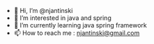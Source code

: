 - 👋 Hi, I’m @njantinski
- 👀 I’m interested in java and spring
- 🌱 I’m currently learning java spring framework
- 📫 How to reach me : njantinski@gmail.com

<!---
njantinski/njantinski is a ✨ special ✨ repository because its `README.md` (this file) appears on your GitHub profile.
You can click the Preview link to take a look at your changes.
--->
